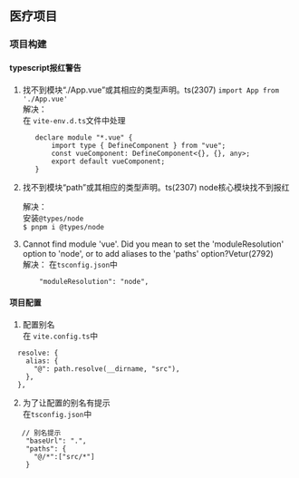## 医疗项目
###  项目构建
#### typescript报红警告
1. 找不到模块“./App.vue”或其相应的类型声明。ts(2307)
 `import App from './App.vue'`    
   解决：       
     在 `vite-env.d.ts`文件中处理
     ```
        declare module "*.vue" {
            import type { DefineComponent } from "vue"; 
            const vueComponent: DefineComponent<{}, {}, any>; 
            export default vueComponent;
        }

     ```


2.  找不到模块“path”或其相应的类型声明。ts(2307)   node核心模块找不到报红

      解决：  
         安装`@types/node`   
         `$ pnpm i @types/node `

3. Cannot find module 'vue'. Did you mean to set the 'moduleResolution' option to 'node', or to add aliases to the 'paths' option?Vetur(2792)   
     解决：
     在`tsconfig.json`中  
     ```
         "moduleResolution": "node",
     ```



#### 项目配置

1. 配置别名   
在 `vite.config.ts`中
```
  resolve: {
    alias: {
      "@": path.resolve(__dirname, "src"),
    },
  },

```
2. 为了让配置的别名有提示   
在`tsconfig.json`中  
```
   // 别名提示
    "baseUrl": ".",
    "paths": {
      "@/*":["src/*"]
    }

```